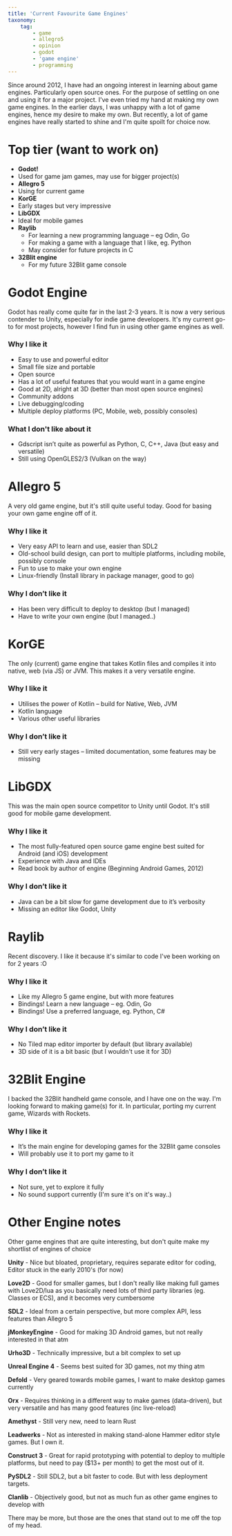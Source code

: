 ```yaml
---
title: 'Current Favourite Game Engines'
taxonomy:
    tag:
        - game
        - allegro5
        - opinion
        - godot
        - 'game engine'
        - programming
---
```


Since around 2012, I have had an ongoing interest in learning about game engines. Particularly open source ones. For the purpose of settling on one and using it for a major project. I've even tried my hand at making my own game engines.
In the earlier days, I was unhappy with a lot of game engines, hence my desire to make my own. But recently, a lot of game engines have really started to shine and I'm quite spoilt for choice now.

# Top tier (want to work on)
- **Godot!**
 - Used for game jam games, may use for bigger project(s)  
- **Allegro 5** 
 - Using for current game
- **KorGE**
 - Early stages but very impressive
- **LibGDX**
 - Ideal for mobile games
- **Raylib**
  - For learning a new programming language – eg Odin, Go
  - For making a game with a language that I like, eg. Python
  - May consider for future projects in C
- **32Blit engine**
  - For my future 32Blit game console

# Godot Engine
Godot has really come quite far in the last 2-3 years. It is now a very serious contender to Unity, especially for indie game developers. It's my current go-to for most projects, however I find fun in using other game engines as well.
### Why I like it
- Easy to use and powerful editor
- Small file size and portable
- Open source
- Has a lot of useful features that you would want in a game engine
- Good at 2D, alright at 3D (better than most open source engines)
- Community addons
- Live debugging/coding
- Multiple deploy platforms (PC, Mobile, web, possibly consoles)

### What I don't like about it
- Gdscript isn’t quite as powerful as Python, C, C++, Java (but easy and versatile)
- Still using OpenGLES2/3 (Vulkan on the way)

# Allegro 5
A very old game engine, but it's still quite useful today. Good for basing your own game engine off of it.
### Why I like it
- Very easy API to learn and use, easier than SDL2
- Old-school build design, can port to multiple platforms, including mobile, possibly console
- Fun to use to make your own engine
- Linux-friendly (Install library in package manager, good to go)

### Why I don’t like it
- Has been very difficult to deploy to desktop (but I managed)
- Have to write your own engine (but I managed..)

# KorGE
The only (current) game engine that takes Kotlin files and compiles it into native, web (via JS) or JVM. This makes it a very versatile engine.
### Why I like it
- Utilises the power of Kotlin – build for Native, Web, JVM
- Kotlin language
- Various other useful libraries

### Why I don’t like it
- Still very early stages – limited documentation, some features may be missing

# LibGDX
This was the main open source competitor to Unity until Godot. It's still good for mobile game development.
### Why I like it
- The most fully-featured open source game engine best suited for Android (and iOS) development
- Experience with Java and IDEs
- Read book by author of engine (Beginning Android Games, 2012)

### Why I don’t like it
- Java can be a bit slow for game development due to it’s verbosity
- Missing an editor like Godot, Unity

# Raylib
Recent discovery. I like it because it's similar to code I've been working on for 2 years :O
### Why I like it
- Like my Allegro 5 game engine, but with more features
- Bindings! Learn a new language – eg. Odin, Go
- Bindings! Use a preferred language, eg. Python, C#

### Why I don’t like it
- No Tiled map editor importer by default (but library available)
- 3D side of it is a bit basic (but I wouldn't use it for 3D)

# 32Blit Engine
I backed the 32Blit handheld game console, and I have one on the way. I'm looking forward to making game(s) for it. In particular, porting my current game, Wizards with Rockets.
### Why I like it
- It’s the main engine for developing games for the 32Blit game consoles
- Will probably use it to port my game to it

### Why I don’t like it
- Not sure, yet to explore it fully
- No sound support currently (I'm sure it's on it's way..)

# Other Engine notes
Other game engines that are quite interesting, but don't quite make my shortlist of engines of choice

**Unity** - Nice but bloated, proprietary, requires separate editor for coding, Editor stuck in the early 2010's (for now)

**Love2D** - Good for smaller games, but I don't really like making full games with Love2D/lua as you basically need lots of third party libraries (eg. Classes or ECS), and it becomes very cumbersome

**SDL2** - Ideal from a certain perspective, but more complex API, less features than Allegro 5

**jMonkeyEngine** - Good for making 3D Android games, but not really interested in that atm

**Urho3D** - Technically impressive, but a bit complex to set up

**Unreal Engine 4** - Seems best suited for 3D games, not my thing atm

**Defold** - Very geared towards mobile games, I want to make desktop games currently

**Orx** - Requires thinking in a different way to make games (data-driven), but very versatile and has many good features (inc live-reload)

**Amethyst** - Still very new, need to learn Rust

**Leadwerks** - Not as interested in making stand-alone Hammer editor style games. But I own it.

**Construct 3** - Great for rapid prototyping with potential to deploy to multiple platforms, but need to pay ($13+ per month) to get the most out of it.

**PySDL2** - Still SDL2, but a bit faster to code. But with less deployment targets.

**Clanlib** - Objectively good, but not as much fun as other game engines to develop with

There may be more, but those are the ones that stand out to me off the top of my head.
